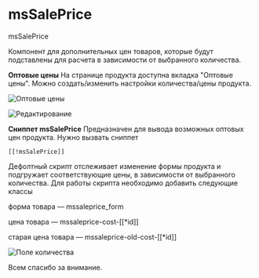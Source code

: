 # msSalePrice

msSalePrice

Компонент для дополнительных цен товаров, которые будут подставлены для расчета в зависимости от выбранного количества.

**Оптовые цены**
На странице продукта доступна вкладка "Оптовые цены". Можно создать/изменить настройки количества/цены продукта.

![Оптовые цены](https://file.modx.pro/files/7/a/0/7a02cd74733318595bf06511e9ffb96f.png)

![Редактирование](https://file.modx.pro/files/a/3/4/a342a53328fcbee4cc9336901e232787.png)

**Сниппет msSalePrice**
Предназначен для вывода возможных оптовых цен продукта. Нужно вызвать сниппет

`[[!msSalePrice]]`

Дефолтный скрипт отслеживает изменение формы продукта и подгружает соответствующие цены, в зависимости от выбранного количества.
Для работы скрипта необходимо добавить следующие классы

форма товара — mssaleprice_form

цена товара — mssaleprice-cost-[[\*id]]

старая цена товара — mssaleprice-old-cost-[[\*id]]

![Поле количества](https://file.modx.pro/files/9/b/7/9b7cb346817b3e8e8a15075c7cfe31ee.png)

Всем спасибо за внимание.

